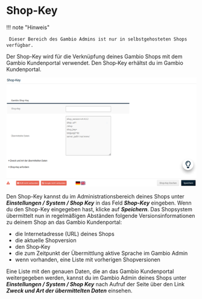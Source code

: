# Shop-Key 

!!! note "Hinweis"

	 Dieser Bereich des Gambio Admins ist nur in selbstgehosteten Shops verfügbar.

Der Shop-Key wird für die Verknüpfung deines Gambio Shops mit dem Gambio Kundenportal verwendet. Den Shop‑Key erhältst du im Gambio Kundenportal.

![](../../Bilder/Konfiguration_ShopKey_ShopKey.png "Shop-Key im Gambio Admin eintragen")

Den Shop-Key kannst du im Administrationsbereich deines Shops unter _**Einstellungen / System / Shop Key**_ in das Feld _**Shop-Key**_ eingeben. Wenn du den Shop-Key eingegeben hast, klicke auf _**Speichern**_. Das Shopsystem übermittelt nun in regelmäßigen Abständen folgende Versionsinformationen zu deinem Shop an das Gambio Kundenportal:

-   die Internetadresse \(URL\) deines Shops
-   die aktuelle Shopversion
-   den Shop‑Key
-   die zum Zeitpunkt der Übermittlung aktive Sprache im Gambio Admin
-   wenn vorhanden, eine Liste mit vorherigen Shopversionen

Eine Liste mit den genauen Daten, die an das Gambio Kundenportal weitergegeben werden, kannst du im Gambio Admin deines Shops unter _**Einstellungen / System / Shop Key**_ nach Aufruf der Seite über den Link _**Zweck und Art der übermittelten Daten**_ einsehen.
